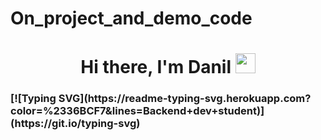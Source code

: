 # On_project_and_demo_code
<h1 align="center">Hi there, I'm Danil
<img src="https://github.com/blackcater/blackcater/raw/main/images/Hi.gif" height="32"/></h1>
<h3>[![Typing SVG](https://readme-typing-svg.herokuapp.com?color=%2336BCF7&lines=Backend+dev+student)](https://git.io/typing-svg)</h3>
